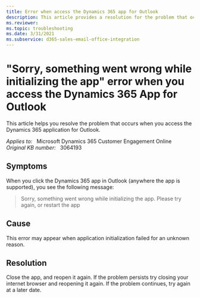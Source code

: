 ```yaml
---
title: Error when access the Dynamics 365 app for Outlook
description: This article provides a resolution for the problem that occurs when you access the Dynamics 365 application for Outlook.
ms.reviewer: 
ms.topic: troubleshooting
ms.date: 3/31/2021
ms.subservice: d365-sales-email-office-integration
---
```

# "Sorry, something went wrong while initializing the app" error when you access the Dynamics 365 App for Outlook

This article helps you resolve the problem that occurs when you access the Dynamics 365 application for Outlook.

_Applies to:_ &nbsp; Microsoft Dynamics 365 Customer Engagement Online  
_Original KB number:_ &nbsp; 3064193

## Symptoms

When you click the Dynamics 365 app in Outlook (anywhere the app is supported), you see the following message:

> Sorry, something went wrong while initializing the app. Please try again, or restart the app

## Cause

This error may appear when application initialization failed for an unknown reason.

## Resolution

Close the app, and reopen it again. If the problem persists try closing your internet browser and reopening it again. If the problem continues, try again at a later date.
